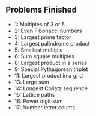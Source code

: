 ## Problems Finished
- 1: Multiples of 3 or 5
- 2: Even Fibonacci numbers
- 3: Largest prime factor
- 4: Largest palindrome product
- 5: Smallest multiple
- 6: Sum square multiples
- 8: Largest product in a series
- 9: Special Pythagorean triplet
- 11: Largest product in a grid
- 13: Large sum
- 14: Longest Collatz sequence
- 15: Lattice paths
- 16: Power digit sum
- 17: Number letter counts
